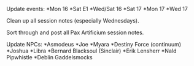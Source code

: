 Update events:
*Mon 16
*Sat E1
*Wed/Sat 16
*Sat 17
*Mon 17
*Wed 17

Clean up all session notes (especially Wednesdays).

Sort through and post all Pax Artificium session notes.

Update NPCs:
*Asmodeus
*Joe
*Myara
*Destiny Force (continuum)
*Joshua
*Libra
*Bernard Blacksoul (Sinclair)
*Erik Lensherr
*Nald Pipwhistle
*Deblin Gaddelsmocks

